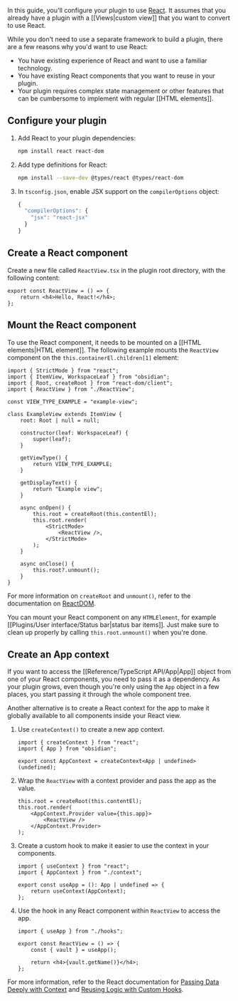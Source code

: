 In this guide, you'll configure your plugin to use [React](https://react.dev/). It assumes that you already have a plugin with a [[Views|custom view]] that you want to convert to use React.

While you don't need to use a separate framework to build a plugin, there are a few reasons why you'd want to use React:

-   You have existing experience of React and want to use a familiar technology.
-   You have existing React components that you want to reuse in your plugin.
-   Your plugin requires complex state management or other features that can be cumbersome to implement with regular [[HTML elements]].

## Configure your plugin

1. Add React to your plugin dependencies:

    ```bash
    npm install react react-dom
    ```

2. Add type definitions for React:

    ```bash
    npm install --save-dev @types/react @types/react-dom
    ```

3. In `tsconfig.json`, enable JSX support on the `compilerOptions` object:

    ```ts
    {
      "compilerOptions": {
        "jsx": "react-jsx"
      }
    }
    ```

## Create a React component

Create a new file called `ReactView.tsx` in the plugin root directory, with the following content:

```tsx title="ReactView.tsx"
export const ReactView = () => {
	return <h4>Hello, React!</h4>;
};
```

## Mount the React component

To use the React component, it needs to be mounted on a [[HTML elements|HTML element]]. The following example mounts the `ReactView` component on the `this.containerEl.children[1]` element:

```tsx
import { StrictMode } from "react";
import { ItemView, WorkspaceLeaf } from "obsidian";
import { Root, createRoot } from "react-dom/client";
import { ReactView } from "./ReactView";

const VIEW_TYPE_EXAMPLE = "example-view";

class ExampleView extends ItemView {
	root: Root | null = null;

	constructor(leaf: WorkspaceLeaf) {
		super(leaf);
	}

	getViewType() {
		return VIEW_TYPE_EXAMPLE;
	}

	getDisplayText() {
		return "Example view";
	}

	async onOpen() {
		this.root = createRoot(this.contentEl);
		this.root.render(
			<StrictMode>
				<ReactView />,
			</StrictMode>
		);
	}

	async onClose() {
		this.root?.unmount();
	}
}
```

For more information on `createRoot` and `unmount()`, refer to the documentation on [ReactDOM](https://react.dev/reference/react-dom/client/createRoot#root-render).

You can mount your React component on any `HTMLElement`, for example [[Plugins/User interface/Status bar|status bar items]]. Just make sure to clean up properly by calling `this.root.unmount()` when you're done.

## Create an App context

If you want to access the [[Reference/TypeScript API/App|App]] object from one of your React components, you need to pass it as a dependency. As your plugin grows, even though you're only using the `App` object in a few places, you start passing it through the whole component tree.

Another alternative is to create a React context for the app to make it globally available to all components inside your React view.

1. Use `createContext()` to create a new app context.

    ```tsx title="context.ts"
    import { createContext } from "react";
    import { App } from "obsidian";

    export const AppContext = createContext<App | undefined>(undefined);
    ```

2. Wrap the `ReactView` with a context provider and pass the app as the value.

    ```tsx title="view.tsx"
    this.root = createRoot(this.contentEl);
    this.root.render(
    	<AppContext.Provider value={this.app}>
    		<ReactView />
    	</AppContext.Provider>
    );
    ```

3. Create a custom hook to make it easier to use the context in your components.

    ```tsx title="hooks.ts"
    import { useContext } from "react";
    import { AppContext } from "./context";

    export const useApp = (): App | undefined => {
    	return useContext(AppContext);
    };
    ```

4. Use the hook in any React component within `ReactView` to access the app.

    ```tsx title="ReactView.tsx"
    import { useApp } from "./hooks";

    export const ReactView = () => {
    	const { vault } = useApp();

    	return <h4>{vault.getName()}</h4>;
    };
    ```

For more information, refer to the React documentation for [Passing Data Deeply with Context](https://react.dev/learn/passing-data-deeply-with-context) and [Reusing Logic with Custom Hooks](https://react.dev/learn/reusing-logic-with-custom-hooks).

